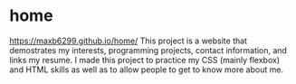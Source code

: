# home 
https://maxb6299.github.io/home/
This project is a website that demostrates my interests, programming projects, contact information, and links my resume. I made this project to practice my CSS (mainly flexbox) and HTML skills as well as to allow people to get to know more about me. 